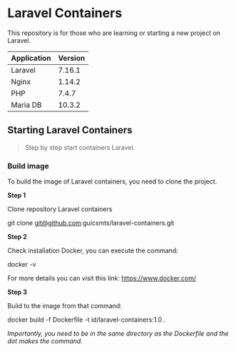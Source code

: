 # Laravel Containers
This repository is for those who are learning or starting a new project on Laravel.

 Application | Version 
|---|---
 Laravel | 7.16.1
 Nginx | 1.14.2
 PHP | 7.4.7
 Maria DB | 10.3.2

## Starting Laravel Containers
>Step by step start containers Laravel.

### Build image
To build the image of Laravel containers, you need to clone the project.

**Step 1** 

Clone repository Laravel containers

git clone git@github.com:guicsmts/laravel-containers.git

**Step 2**

Check installation Docker, you can execute the command:

docker -v

For more details you can visit this link:
https://www.docker.com/

**Step 3**

Build to the image from that command:

docker build -f Dockerfile -t id/laravel-containers:1.0 . 

*Importantly, you need to be in the same directory as the Dockerfile and the dot makes the command.*






 